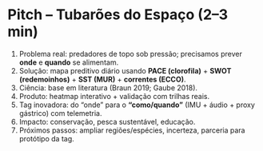 
# Pitch – Tubarões do Espaço (2–3 min)

1) Problema real: predadores de topo sob pressão; precisamos prever **onde** e **quando** se alimentam.
2) Solução: mapa preditivo diário usando **PACE (clorofila)** + **SWOT (redemoinhos)** + **SST (MUR)** + **correntes (ECCO)**.
3) Ciência: base em literatura (Braun 2019; Gaube 2018).
4) Produto: heatmap interativo + validação com trilhas reais.
5) Tag inovadora: do “onde” para o **“como/quando”** (IMU + áudio + proxy gástrico) com telemetria.
6) Impacto: conservação, pesca sustentável, educação.
7) Próximos passos: ampliar regiões/espécies, incerteza, parceria para protótipo da tag.
